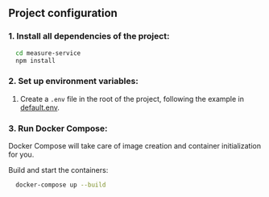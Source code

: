 ## Project configuration

### 1. Install all dependencies of the project:

```bash
  cd measure-service
  npm install
```

### 2. Set up environment variables:

1.  Create a `.env` file in the root of the project, following the example in [default.env](default.env).

### 3. Run Docker Compose:

Docker Compose will take care of image creation and container initialization for you.

Build and start the containers:

```bash
  docker-compose up --build
```

